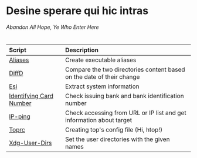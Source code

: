 # Desine sperare qui hic intras
*Abandon All Hope, Ye Who Enter Here*
# 

| Script | Description |
| :--- | :--- |
| [Aliases](alias.sh) | Create executable aliases |
| [DiffD](diffd.sh) | Compare the two directories content based on the date of their change |
| [Esi](esi.sh) | Extract system information |
| [Identifying Card Number](icn.sh) | Check issuing bank and bank identification number |
| [IP-ping](iping.sh) | Check accessing from  URL or IP list and get information about target |
| [Toprc](toprc.sh) | Creating top's config file (Hi, htop!) |
| [Xdg-User-Dirs](xudu.sh) | Set the user directories with the given names |
